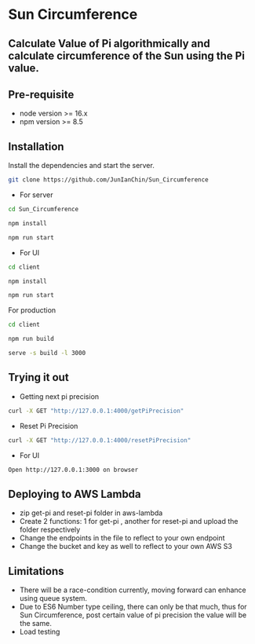 # Sun Circumference
## Calculate Value of Pi algorithmically and calculate circumference of the Sun using the Pi value.

## Pre-requisite
- node version >= 16.x
- npm version >= 8.5

## Installation

Install the dependencies and start the server.

```sh
git clone https://github.com/JunIanChin/Sun_Circumference
```

- For server
```sh
cd Sun_Circumference 
```
```sh
npm install 
```
```sh
npm run start
```

- For UI
```sh
cd client 
```
```sh
npm install
```
```sh
npm run start
```

For production 

```sh
cd client 
```
```sh
npm run build
```
```sh
serve -s build -l 3000 
```

## Trying it out 
- Getting next pi precision
```sh
curl -X GET "http://127.0.0.1:4000/getPiPrecision" 
```
- Reset Pi Precision 
```sh
curl -X GET "http://127.0.0.1:4000/resetPiPrecision"
```
- For UI
```sh
Open http://127.0.0.1:3000 on browser
```

## Deploying to AWS Lambda
- zip get-pi and reset-pi folder in aws-lambda
- Create 2 functions: 1 for get-pi , another for reset-pi and upload the folder respectively
- Change the endpoints in the file to reflect to your own endpoint 
- Change the bucket and key as well to reflect to your own AWS S3

## Limitations
- There will be a race-condition currently, moving forward can enhance using queue system. 
- Due to ES6 Number type ceiling, there can only be that much, thus for Sun Circumference, post certain value of pi precision the value will be the same.
- Load testing
